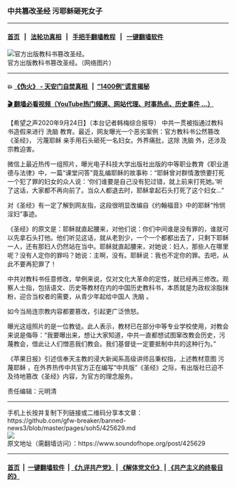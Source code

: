 ### 中共篡改圣经 污耶稣砸死女子
------------------------

#### [首页](https://github.com/gfw-breaker/banned-news3/blob/master/README.md) &nbsp;&nbsp;|&nbsp;&nbsp; [法轮功真相](https://github.com/begood0513/basic/blob/master/README.md)  &nbsp;&nbsp;|&nbsp;&nbsp; [手把手翻墙教程](https://github.com/gfw-breaker/guides/wiki)  &nbsp;&nbsp;|&nbsp;&nbsp; [一键翻墙软件](https://github.com/gfw-breaker/nogfw/blob/master/README.md)  



<div><img alt="官方出版教科书篡改圣经。" src="https://img.soundofhope.org/2020-09/eirdlelumaahlwm-1601009041286.jpg"/>
<br/><figcaption class="caption">
 官方出版教科书篡改圣经。（网络图片）
</figcaption></div><hr/>

#### 💥 [《伪火》 - 天安门自焚真相 ](http://158.247.195.190:10000/videos/blog/weihuo.html)&nbsp; |&nbsp; [“1400例”谎言揭秘  ](http://158.247.195.190:10000/videos/blog/jiexi1400.html)

#### [ 🎬  翻墙必看视频（YouTube热门频道、网站代理、时事热点、历史事件 ...）](https://github.com/gfw-breaker/links/blob/master/banned.md)

<div><div class="Content__Wrapper sc-1bvya0-0 grZQxZ">
 <p class="meta-top">
  <span class="meta">
   【希望之声2020年9月24日】（本台记者韩梅综合报导）
  </span>
  中共一贯被指通过教科书造假来进行
  <ok href="/term/8003">
   洗脑
  </ok>
  教育。最近，网友曝光一个恶劣案例：官方教科书公然篡改《圣经》，
  <ok href="/term/383869">
   污蔑耶稣
  </ok>
  亲手用石头砸死一名妇女。外界痛批，这除
  <ok href="/term/8003">
   洗脑
  </ok>
  外，还涉及宗教迫害。
 </p>
 <p>
  微信上最近热传一组照片，曝光电子科技大学出版社出版的中等职业教育《职业道德与法律》中，一篇“课堂问答”竟乱编耶稣的故事称：“耶稣曾对群情激愤要打死一个犯了罪的妇女的众人说：‘你们谁要是自己没有犯过错，就上前来打死她。’听了这话，大家都不再向前了。当众人都退去时，耶稣拿起石头打死了这个妇女...”
 </p>
 <div class="AD_Embed__Wrap-sc-1xslmin-0 igMuqX module desktop">
  <div>
  </div>
 </div>
 <p>
  对《圣经》有一定了解到网友指，这段很明显改编自《约翰福音》中的耶稣“怜悯淫妇”事迹。
 </p>
 <p>
  《圣经》的原文是：耶稣就直起腰来，对他们说：你们中间谁是没有罪的，谁就可以先拿石头打他。他们听见这话，就从老到少，一个一个都都出去了，只剩下耶稣一人，还有那妇人仍然站在当中。耶稣就直起腰来，对她说：妇人，那些人在哪里呢？没有人定你的罪吗？她说：主啊，没有。耶稣说：我也不定你的罪。去吧，从此不要再犯罪了！
 </p>
 <p>
  中共对教科书任意修改，举例来说，仅对文化大革命的定性，就已经再三修改。观察人士指，包括语文、历史等教材在内的中国历史教科书，本质就是为政权涂脂抹粉，迎合当权者的需要，从青少年起给中国人
  <ok href="/term/8003">
   洗脑
  </ok>
  。
 </p>
 <p>
  如今当局连宗教内容都要篡改，引起更广泛愤怒。
 </p>
 <p>
  曝光这组照片的是一位教徒。此人表示，教材已在部分中等专业学校使用，对教会来说是侮辱：“我要曝出来，想让大家知道，中共一直都想试图窜改教会历史，污蔑教会，借此让人们憎恶我们教会。我们基督徒一定要抵制中共的这种行为。”
 </p>
 <p>
  《苹果日报》引述信奉天主教的浸大新闻系高级讲师吕秉权指，上述教材意图
  <ok href="/term/383869">
   污蔑耶稣
  </ok>
  ，在外界热传中共官方正在编写“中共版”《圣经》之际，有出版社已迫不及待地篡改《圣经》内容，为官方的理念服务。
 </p>
 <p class="meta-btm">
  责任编辑：元明清
 </p>
</div>
</div>
<hr/>
手机上长按并复制下列链接或二维码分享本文章：<br/>
https://github.com/gfw-breaker/banned-news3/blob/master/pages/soh5/425629.md <br/>
<a href='https://github.com/gfw-breaker/banned-news3/blob/master/pages/soh5/425629.md'><img src='https://github.com/gfw-breaker/banned-news3/blob/master/pages/soh5/425629.md.png'/></a> <br/>
原文地址（需翻墙访问）：https://www.soundofhope.org/post/425629


------------------------
#### [首页](https://github.com/gfw-breaker/banned-news3/blob/master/README.md) &nbsp;|&nbsp; [一键翻墙软件](https://github.com/gfw-breaker/nogfw/blob/master/README.md) &nbsp;| [《九评共产党》](https://github.com/gfw-breaker/9ping.md/blob/master/README.md#九评之一评共产党是什么) | [《解体党文化》](https://github.com/gfw-breaker/jtdwh.md/blob/master/README.md) | [《共产主义的终极目的》](https://github.com/gfw-breaker/gczydzjmd.md/blob/master/README.md)


<img src='http://gfw-breaker.win/banned-news3/pages/soh5/425629.md' width='0px' height='0px'/>